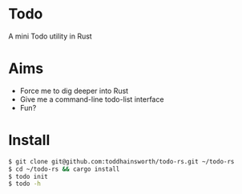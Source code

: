 # Todo

A mini Todo utility in Rust

# Aims
* Force me to dig deeper into Rust
* Give me a command-line todo-list interface
* Fun?

# Install
```bash
$ git clone git@github.com:toddhainsworth/todo-rs.git ~/todo-rs
$ cd ~/todo-rs && cargo install
$ todo init
$ todo -h
```
